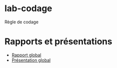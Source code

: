 # lab-codage

Règle de codage

# Rapports et présentations

- [Rapport global](https://labs-web.github.io/lab-codage/) 
- [Présentation global](https://labs-web.github.io/lab-codage/presentation.html) 